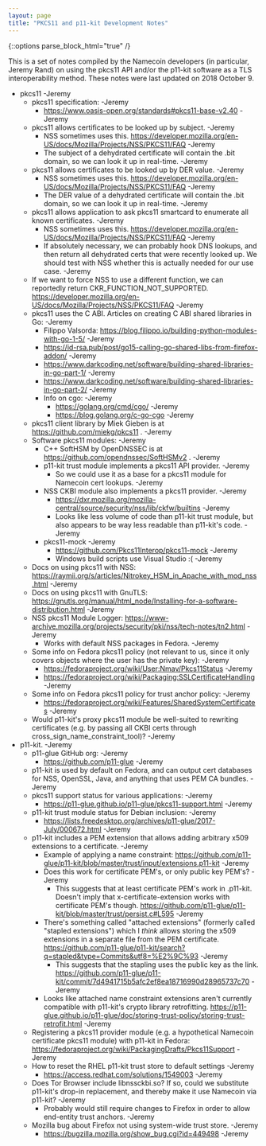 ```yaml
---
layout: page
title: "PKCS11 and p11-kit Development Notes"
---
```


{::options parse_block_html="true" /}

This is a set of notes compiled by the Namecoin developers (in particular, Jeremy Rand) on using the pkcs11 API and/or the p11-kit software as a TLS interoperability method.  These notes were last updated on 2018 October 9.

* pkcs11  -Jeremy
    - pkcs11 specification:  -Jeremy
        + https://www.oasis-open.org/standards#pkcs11-base-v2.40  -Jeremy
    - pkcs11 allows certificates to be looked up by subject.  -Jeremy
        + NSS sometimes uses this.  https://developer.mozilla.org/en-US/docs/Mozilla/Projects/NSS/PKCS11/FAQ  -Jeremy
        + The subject of a dehydrated certificate will contain the .bit domain, so we can look it up in real-time.  -Jeremy
    - pkcs11 allows certificates to be looked up by DER value.  -Jeremy
        + NSS sometimes uses this.  https://developer.mozilla.org/en-US/docs/Mozilla/Projects/NSS/PKCS11/FAQ  -Jeremy
        + The DER value of a dehydrated certificate will contain the .bit domain, so we can look it up in real-time.  -Jeremy
    - pkcs11 allows application to ask pkcs11 smartcard to enumerate all known certificates.  -Jeremy
        + NSS sometimes uses this.  https://developer.mozilla.org/en-US/docs/Mozilla/Projects/NSS/PKCS11/FAQ  -Jeremy
        + If absolutely necessary, we can probably hook DNS lookups, and then return all dehydrated certs that were recently looked up.  We should test with NSS whether this is actually needed for our use case.  -Jeremy
    - If we want to force NSS to use a different function, we can reportedly return CKR_FUNCTION_NOT_SUPPORTED.  https://developer.mozilla.org/en-US/docs/Mozilla/Projects/NSS/PKCS11/FAQ  -Jeremy
    - pkcs11 uses the C ABI.  Articles on creating C ABI shared libraries in Go:  -Jeremy
        + Filippo Valsorda: https://blog.filippo.io/building-python-modules-with-go-1-5/  -Jeremy
        + https://id-rsa.pub/post/go15-calling-go-shared-libs-from-firefox-addon/  -Jeremy
        + https://www.darkcoding.net/software/building-shared-libraries-in-go-part-1/  -Jeremy
        + https://www.darkcoding.net/software/building-shared-libraries-in-go-part-2/  -Jeremy
        + Info on cgo:  -Jeremy
            * https://golang.org/cmd/cgo/  -Jeremy
            * https://blog.golang.org/c-go-cgo  -Jeremy
    - pkcs11 client library by Miek Gieben is at https://github.com/miekg/pkcs11 .  -Jeremy
    - Software pkcs11 modules:  -Jeremy
        + C++ SoftHSM by OpenDNSSEC is at https://github.com/opendnssec/SoftHSMv2 .  -Jeremy
        + p11-kit trust module implements a pkcs11 API provider.  -Jeremy
            * So we could use it as a base for a pkcs11 module for Namecoin cert lookups.  -Jeremy
        + NSS CKBI module also implements a pkcs11 provider.  -Jeremy
            * https://dxr.mozilla.org/mozilla-central/source/security/nss/lib/ckfw/builtins  -Jeremy
            * Looks like less volume of code than p11-kit trust module, but also appears to be way less readable than p11-kit's code.  -Jeremy
        + pkcs11-mock  -Jeremy
            * https://github.com/Pkcs11Interop/pkcs11-mock  -Jeremy
            * Windows build scripts use Visual Studio :(  -Jeremy
    - Docs on using pkcs11 with NSS: https://raymii.org/s/articles/Nitrokey_HSM_in_Apache_with_mod_nss.html  -Jeremy
    - Docs on using pkcs11 with GnuTLS: https://gnutls.org/manual/html_node/Installing-for-a-software-distribution.html  -Jeremy
    - NSS pkcs11 Module Logger: https://www-archive.mozilla.org/projects/security/pki/nss/tech-notes/tn2.html  -Jeremy
        + Works with default NSS packages in Fedora.  -Jeremy
    - Some info on Fedora pkcs11 policy (not relevant to us, since it only covers objects where the user has the private key):  -Jeremy
        + https://fedoraproject.org/wiki/User:Nmav/Pkcs11Status  -Jeremy
        + https://fedoraproject.org/wiki/Packaging:SSLCertificateHandling  -Jeremy
    - Some info on Fedora pkcs11 policy for trust anchor policy:  -Jeremy
        + https://fedoraproject.org/wiki/Features/SharedSystemCertificates  -Jeremy
    - Would p11-kit's proxy pkcs11 module be well-suited to rewriting certificates (e.g. by passing all CKBI certs through cross_sign_name_constraint_tool)?  -Jeremy
* p11-kit.  -Jeremy
    - p11-glue GitHub org:  -Jeremy
        + https://github.com/p11-glue  -Jeremy
    - p11-kit is used by default on Fedora, and can output cert databases for NSS, OpenSSL, Java, and anything that uses PEM CA bundles.  -Jeremy
    - pkcs11 support status for various applications:  -Jeremy
        + https://p11-glue.github.io/p11-glue/pkcs11-support.html  -Jeremy
    - p11-kit trust module status for Debian inclusion:  -Jeremy
        + https://lists.freedesktop.org/archives/p11-glue/2017-July/000672.html  -Jeremy
    - p11-kit includes a PEM extension that allows adding arbitrary x509 extensions to a certificate.  -Jeremy
        + Example of applying a name constraint: https://github.com/p11-glue/p11-kit/blob/master/trust/input/extensions.p11-kit  -Jeremy
        + Does this work for certificate PEM's, or only public key PEM's?  -Jeremy
            * This suggests that at least certificate PEM's work in .p11-kit.  Doesn't imply that x-certificate-extension works with certificate PEM's though.  https://github.com/p11-glue/p11-kit/blob/master/trust/persist.c#L595  -Jeremy
        + There's something called "attached extensions" (formerly called "stapled extensions") which I *think* allows storing the x509 extensions in a separate file from the PEM certificate.  https://github.com/p11-glue/p11-kit/search?q=stapled&type=Commits&utf8=%E2%9C%93  -Jeremy
            * This suggests that the stapling uses the public key as the link.  https://github.com/p11-glue/p11-kit/commit/7d4941715b5afc2ef8ea18716990d28965737c70  -Jeremy
        + Looks like attached name constraint extensions aren't currently compatible with p11-kit's crypto library retrofitting.  https://p11-glue.github.io/p11-glue/doc/storing-trust-policy/storing-trust-retrofit.html  -Jeremy
    - Registering a pkcs11 provider module (e.g. a hypothetical Namecoin certificate pkcs11 module) with p11-kit in Fedora: https://fedoraproject.org/wiki/PackagingDrafts/Pkcs11Support  -Jeremy
    - How to reset the RHEL p11-kit trust store to default settings  -Jeremy
        + https://access.redhat.com/solutions/1549003  -Jeremy
    - Does Tor Browser include libnssckbi.so?  If so, could we substitute p11-kit's drop-in replacement, and thereby make it use Namecoin via p11-kit?  -Jeremy
        + Probably would still require changes to Firefox in order to allow end-entity trust anchors.  -Jeremy
    - Mozilla bug about Firefox not using system-wide trust store.  -Jeremy
        + https://bugzilla.mozilla.org/show_bug.cgi?id=449498  -Jeremy
